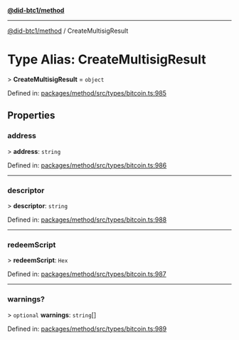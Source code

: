 [**@did-btc1/method**](../README.md)

***

[@did-btc1/method](../globals.md) / CreateMultisigResult

# Type Alias: CreateMultisigResult

&gt; **CreateMultisigResult** = `object`

Defined in: [packages/method/src/types/bitcoin.ts:985](https://github.com/dcdpr/did-btc1-js/blob/4ab6f9915d95beed9bc633644c9db1539395f512/packages/method/src/types/bitcoin.ts#L985)

## Properties

### address

&gt; **address**: `string`

Defined in: [packages/method/src/types/bitcoin.ts:986](https://github.com/dcdpr/did-btc1-js/blob/4ab6f9915d95beed9bc633644c9db1539395f512/packages/method/src/types/bitcoin.ts#L986)

***

### descriptor

&gt; **descriptor**: `string`

Defined in: [packages/method/src/types/bitcoin.ts:988](https://github.com/dcdpr/did-btc1-js/blob/4ab6f9915d95beed9bc633644c9db1539395f512/packages/method/src/types/bitcoin.ts#L988)

***

### redeemScript

&gt; **redeemScript**: `Hex`

Defined in: [packages/method/src/types/bitcoin.ts:987](https://github.com/dcdpr/did-btc1-js/blob/4ab6f9915d95beed9bc633644c9db1539395f512/packages/method/src/types/bitcoin.ts#L987)

***

### warnings?

&gt; `optional` **warnings**: `string`[]

Defined in: [packages/method/src/types/bitcoin.ts:989](https://github.com/dcdpr/did-btc1-js/blob/4ab6f9915d95beed9bc633644c9db1539395f512/packages/method/src/types/bitcoin.ts#L989)
